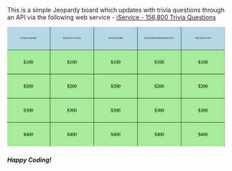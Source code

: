 This is a simple Jeopardy board which updates with trivia questions through an API via the following web service - <a href="https://jservice.io/">jService - 156,800 Trivia Questions</a>

<img src="images/screen.png" alt="Dice Game" width="900"/>

<h5>Happy Coding!</h5>